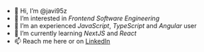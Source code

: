 - 👋 Hi, I’m @javi95z
- 👀 I’m interested in *Frontend Software Engineering*
- 💞️ I’m an experienced *JavaScript*, *TypeScript* and *Angular* user
- 🌱 I’m currently learning *NextJS* and *React*
- 📫 Reach me here or on [LinkedIn](https://www.linkedin.com/in/javier-monfort/)


<!---
javi95z/javi95z is a ✨ special ✨ repository because its `README.md` (this file) appears on your GitHub profile.
You can click the Preview link to take a look at your changes.
--->
